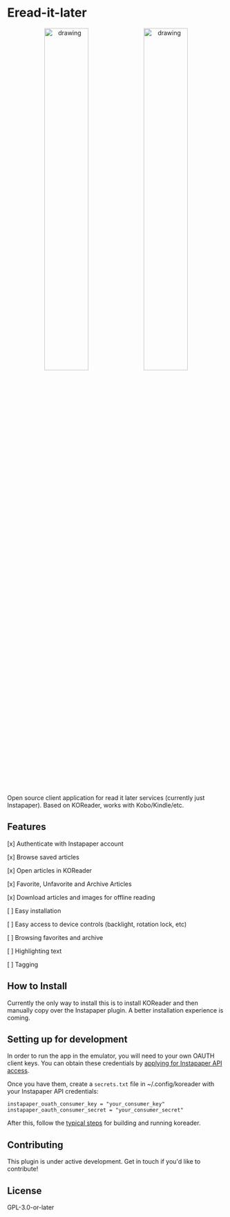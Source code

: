 # Eread-it-later

<p align="center">
  <img src="https://github.com/user-attachments/assets/b5b5db2b-9357-4625-9b8f-fa9a692a3b7a" alt="drawing" style="width:45%;"/>
  <img src="https://github.com/user-attachments/assets/f0c72004-3f0e-4984-8537-b92983d227ca" alt="drawing" style="width:45%;"/>
</p>

Open source client application for read it later services (currently just Instapaper). Based on KOReader, works with Kobo/Kindle/etc.

## Features

[x] Authenticate with Instapaper account

[x] Browse saved articles

[x] Open articles in KOReader

[x] Favorite, Unfavorite and Archive Articles

[x] Download articles and images for offline reading

[ ] Easy installation

[ ] Easy access to device controls (backlight, rotation lock, etc)

[ ] Browsing favorites and archive

[ ] Highlighting text

[ ] Tagging

## How to Install

Currently the only way to install this is to install KOReader and then manually copy over the Instapaper plugin. A better installation experience is coming.

## Setting up for development

In order to run the app in the emulator, you will need to your own OAUTH client keys. You can obtain these credentials by [applying for Instapaper API access](https://www.instapaper.com/api).

Once you have them, create a `secrets.txt` file in ~/.config/koreader with your Instapaper API credentials:

```
instapaper_ouath_consumer_key = "your_consumer_key"
instapaper_oauth_consumer_secret = "your_consumer_secret"
```

After this, follow the [typical steps](https://github.com/koreader/koreader/blob/master/doc/Building.md) for building and running koreader.

## Contributing

This plugin is under active development. Get in touch if you'd like to contribute!

## License

GPL-3.0-or-later
